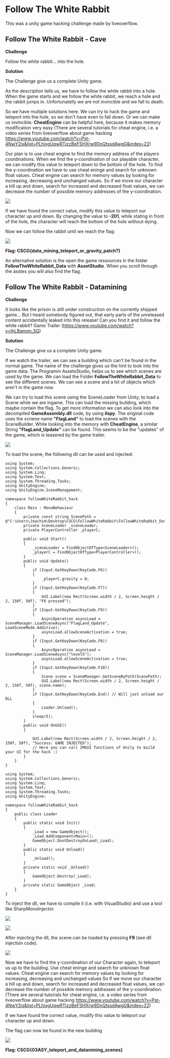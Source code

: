 # Follow The White Rabbit

This was a unity game hacking challenge made by liveoverflow.

## Follow The White Rabbit - Cave

**Challenge**

Follow the white rabbit... into the hole.

**Solution**

The Challenge give us a complete Unity game.

As the description tells us, we have to follow the white rabbit into a hole.
When the game starts and we follow the white rabbit, we reach a hole and the rabbit jumps in. 
Unfortunatelly we are not invincible and we fall to death.

So we have multiple solutions here. We can try to hack the game and teleport into the hole, so we don't have even to fall down. Or we can make us invincible.
**CheatEngine** can be helpful here, because it makes memory modification very easy (There are several tutorials for cheat engine, i.e. a video series from liveoverflow about game hacking https://www.youtube.com/watch?v=Pst-4NwY2is&list=PLhixgUqwRTjzzBeFSHXrw9DnQtssdAwgG&index=22)

Our plan is to use cheat engine to find the memory address of the players coordinations. When we find the y-coordination of our playable character, we can modify this value to teleport down to the bottom of the hole. 
To find the y-coordination we have to use cheat eninge and search for unknown float values. Cheat engine can search for memory values by looking for increasing, decreasing and unchanged values.
So if we move our character a hill up and down, search for increased and decreased float values, we can decrease the number of possible memory addresses of the y-coordination.

![](writeupfiles/StartSearch.png)

If we have found the correct value, modify this value to teleport our character up and down. 
By changing the value to **-201**, while stating in front of the hole, the character will reach the bottom of the hole without dying.

Now we can follow the rabbit until we reach the flag:

![](writeupfiles/Flag1.JPG)

**Flag: CSCG{data\_mining\_teleport\_or\_gravity\_patch?}**

An alternative solution is the open the game ressources in the folder **FollowTheWhiteRabbit\_Data** with **AssetStudio**. 
When you scroll through the asstes you will also find the flag.


## Follow The White Rabbit - Datamining

**Challenge**

It looks like the prison is still under construction on the currently shipped game... But I heard somebody figured out, that early parts of the unreleased content accidentally leaked into this release! Can you find it and follow the white rabbit? Game Trailer (https://www.youtube.com/watch?v=IhLBamqn_5Q)

**Solution**

The Challenge give us a complete Unity game.

If we watch the trailer, we can see a building which can't be found in the normal game. The name of the challenge gives us the hint to look into the game data.
The Programm AssetsStudio, helps us to see which scenes are used by the game. We can load the Folder **FollowTheWhiteRabbit\_Data** to see the different scenes. 
We can see a scene and a lot of objects which aren't in the game now.

We can try to load this scene using the SceneLoader from Unity, to load a Scene while we are ingame. This can load the missing building, which maybe contain the flag.
To get more information we can also look into the decompiled **GameAssembly.dll** code, by using **ilspy**. The original code uses the scnene name **"FlagLand"** to load the scenes with the SceneBuilder.
While looking into the memory with **CheatEngine**, a similar String **"FlagLand_Update"** can be found. This seems to be the "updates" of the game, which is teasered by the game trailer.

![](writeupfiles/FlagLand.png)

To load the scene, the following dll can be used and injected:

```
using System;
using System.Collections.Generic;
using System.Linq;
using System.Text;
using System.Threading.Tasks;
using UnityEngine;
using UnityEngine.SceneManagement;

namespace followWhiteRabbit_hack
{
    class Main : MonoBehaviour
    {
        private const string ScenePath = @"C:\Users\Joachim\Desktop\CSCG\FollowWhiteRabbit\FollowWhiteRabbit_Data";
        private SceneLoader _sceneLoader;
        private PlayerController _playerC;

        public void Start()
        {
            _sceneLoader = FindObjectOfType<SceneLoader>();
            _playerC = FindObjectOfType<PlayerController>();
        }
        public void Update()
        {
            if (Input.GetKeyDown(KeyCode.F6))
            {
                _playerC.gravity = 0;
            }
            if (Input.GetKeyDown(KeyCode.F7))
            {
                GUI.Label(new Rect(Screen.width / 2, Screen.height / 2, 150f, 50f), "F6 pressed");
            }
            if (Input.GetKeyDown(KeyCode.F9))
            {
                AsyncOperation asyncLoad = SceneManager.LoadSceneAsync("FlagLand_Update", LoadSceneMode.Additive);
                asyncLoad.allowSceneActivation = true;
            }
            if (Input.GetKeyDown(KeyCode.F8))
            {
                AsyncOperation asyncLoad = SceneManager.LoadSceneAsync("level5");
                asyncLoad.allowSceneActivation = true;
            }
            if (Input.GetKeyDown(KeyCode.F10))
            {
                Scene scene = SceneManager.GetSceneByPath(ScenePath);
                GUI.Label(new Rect(Screen.width / 2, Screen.height / 2, 150f, 50f), scene.name);
            }
            if (Input.GetKeyDown(KeyCode.End)) // Will just unload our DLL
            {
                Loader.Unload();
            }
            sleep(5);
        }
        public void OnGUI()
        {

            GUI.Label(new Rect(Screen.width / 2, Screen.height / 2, 150f, 50f), "Success: GAME INJECTED"); 
            // Here you can call IMGUI functions of Unity to build your UI for the hack :)
        }
    }
}

using System;
using System.Collections.Generic;
using System.Linq;
using System.Text;
using System.Threading.Tasks;
using UnityEngine;

namespace followWhiteRabbit_hack
{
    public class Loader
    {
        public static void Init()
        {
            _Load = new GameObject();
            _Load.AddComponent<Main>();
            GameObject.DontDestroyOnLoad(_Load);
        }
        public static void Unload()
        {
            _Unload();
        }
        private static void _Unload()
        {
            GameObject.Destroy(_Load);
        }
        private static GameObject _Load;
    }
}
```

To inject the dll, we have to compile it (i.e. with VisualStudio) and use a tool like SharpMonoInjector. 

![](writeupfiles/DLLInject.png)

![](writeupfiles/BeforeLoad.png)

After injecting the dll, the scene can be loaded by pressing **F9** (see dll injection code).


![](writeupfiles/AfterLoad.png)

Now we have to find the y-coordination of our Character again, to teleport us up to the building. Use cheat eninge and search for unknown float values. Cheat engine can search for memory values by looking for increasing, decreasing and unchanged values 
So if we move our character a hill up and down, search for increased and decreased float values, we can decrease the number of possible memory addresses of the y-coordination.
(There are several tutorials for cheat engine, i.e. a video series from liveoverflow about game hacking https://www.youtube.com/watch?v=Pst-4NwY2is&list=PLhixgUqwRTjzzBeFSHXrw9DnQtssdAwgG&index=22)

If we have found the correct value, modify this value to teleport our character up and down. 

The flag can now be found in the new building

![](writeupfiles/FlagDataMining.png)

**Flag: CSCG{03ASY\_teleport\_and\_datamining\_scenes}**


